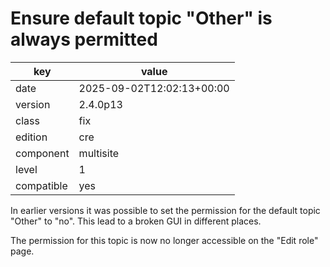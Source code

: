 [//]: # (werk v2)
# Ensure default topic "Other" is always permitted

key        | value
---------- | ---
date       | 2025-09-02T12:02:13+00:00
version    | 2.4.0p13
class      | fix
edition    | cre
component  | multisite
level      | 1
compatible | yes

In earlier versions it was possible to set the permission for the default topic "Other" to "no".
This lead to a broken GUI in different places.

The permission for this topic is now no longer accessible on the "Edit role"
page.
